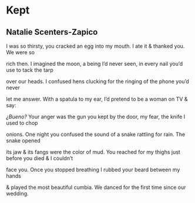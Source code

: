 # Kept
## Natalie Scenters-Zapico
I was so thirsty, you cracked
an egg into my mouth. I ate it
& thanked you. We were so

rich then. I imagined the moon,
a being I’d never seen, in every nail
you’d use to tack the tarp

over our heads. I confused
hens clucking for the ringing
of the phone you’d never

let me answer. With a spatula
to my ear, I’d pretend to be
a woman on TV & say:

 _¿Bueno?_ Your anger
was the gun you kept by the door,
my fear, the knife I used to chop

onions. One night you confused
the sound of a snake rattling
for rain. The snake opened

its jaw  & its fangs were the color
of mud. You reached for my thighs
just before you died & I couldn’t

face you. Once you stopped
breathing I rubbed your beard
between my hands

& played the most beautiful
cumbia. We danced
for the first time since our wedding.
